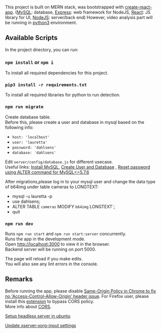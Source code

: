 This project is built on MERN stack, was bootstrapped with [create-react-app](https://github.com/facebook/create-react-app). ([MySQL](https://dev.mysql.com/downloads/): database, [Express](https://expressjs.com/): web framework for NodeJS, [React](https://reactjs.org/): JS library for UI, [NodeJS](https://nodejs.org/en/): server/back end) However, video analysis part will be running in [python3](https://www.python.org/downloads/release/python-369/) environment. 

## Available Scripts

In the project directory, you can run:

### `npm install` or `npm i`
To install all required dependencies for this project.

### `pip3 install -r requirements.txt`
To install all required libraries for python to run detection. 

### `npm run migrate`
Create database table. <br>
Before this, please create a user and database in mysql based on the following info: 
- `host: 'localhost'` 
- `user: 'lauretta'`
- `password: 'dahlsens'`
- `database: 'dahlsens'` 

Edit `server/config/database.js` for different usecase. <br>
Useful links: [Install MySQL](https://dev.mysql.com/doc/mysql-installation-excerpt/5.7/en/), [Create User and Database](https://www.a2hosting.sg/kb/developer-corner/mysql/managing-mysql-databases-and-users-from-the-command-line) , [Reset password using ALTER command  for MySQL<=5.7.6](https://stackoverflow.com/questions/33467337/reset-mysql-root-password-using-alter-user-statement-after-install-on-mac) <br>

After migrations,please log in to your mysql user and change the data type of b64img under table cameras to LONGTEXT: 
- mysql -u lauretta -p
- use dahlsens;
- ALTER TABLE `cameras` MODIFY `b64img` LONGTEXT`;
- quit

### `npm run dev`

Runs `npm run start` and `npm run start:server` concurrently.<br>
Runs the app in the development mode.<br>
Open [http://localhost:3000](http://localhost:3000) to view it in the browser.<br>
Backend server will be running on port 5000. 

The page will reload if you make edits.<br>
You will also see any lint errors in the console.

## Remarks
Before running the app, please disable [Same-Origin Policy in Chrome to fix no 'Access-Control-Allow-Origin' header issue](https://www.codevoila.com/post/75/how-to-disable-same-origin-policy-in-chrome). For Firefox user, please install this [extension](https://addons.mozilla.org/en-US/firefox/addon/cors-everywhere/) to bypass CORS policy. <br>
More info about [CORS](https://developer.mozilla.org/en-US/docs/Web/HTTP/CORS).<br>

[Setup headless server in ubuntu](https://unix.stackexchange.com/questions/326234/setting-up-vnc-server-and-no-physical-display-ubuntu-16-04-lts/326238#326238?newreg=6ad22f4e46344827b93466c79c4db7ff) <br>

[Update xserver-xorg-input settings](https://unix.stackexchange.com/questions/174091/mouse-and-keyboard-not-working-in-ubuntu-14-04/174095)<br>